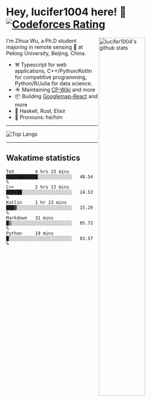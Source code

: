 # Hey, lucifer1004 here! :wave: [![Codeforces Rating](https://cfrating.ihcr.top/?user=lucifer1004&style=flat-square)](https://codeforces.com/profile/lucifer1004)

<img width="50%" align="right" alt="lucifer1004's github stats" src="https://github-readme-stats.vercel.app/api?username=lucifer1004&show_icons=true">

I'm Zihua Wu, a Ph.D student majoring in remote sensing :satellite: at Peking University, Beijing, China.

- :hammer_and_pick: Typescript for web applications, C++/Python/Kotlin for competitive programming, Python/R/Julia for data science.
- :sunny: Maintaining [CP-Wiki](https://cp-wiki.vercel.app) and more 
- :package: Building [Googlemap-React](https://github.com/googlemap-react/googlemap-react) and more
- :seedling: Haskell, Rust, Elixir
- :man: Pronouns: he/him

---

![Top Langs](https://github-readme-stats.vercel.app/api/top-langs/?username=lucifer1004&layout=compact)

---

## Wakatime statistics

<!--START_SECTION:waka-->
```text
TeX        4 hrs 23 mins   ████████████░░░░░░░░░░░░░   48.54 % 
C++        2 hrs 13 mins   ██████░░░░░░░░░░░░░░░░░░░   24.53 % 
Kotlin     1 hr 23 mins    ███▓░░░░░░░░░░░░░░░░░░░░░   15.29 % 
Markdown   31 mins         █▒░░░░░░░░░░░░░░░░░░░░░░░   05.72 % 
Python     19 mins         █░░░░░░░░░░░░░░░░░░░░░░░░   03.57 % 
```
<!--END_SECTION:waka-->

